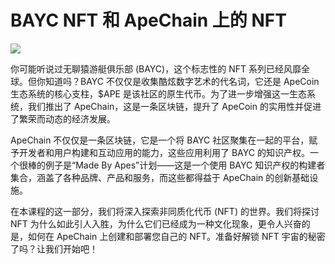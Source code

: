 # BAYC NFT 和 ApeChain 上的 NFT

![](https://www.todaynftnews.com/wp-content/uploads/2022/07/BAYC-The-story-of-the-most-successful-NFT-ever.jpg)

你可能听说过无聊猿游艇俱乐部 (BAYC)，这个标志性的 NFT 系列已经风靡全球。但你知道吗？BAYC 不仅仅是收集酷炫数字艺术的代名词，它还是 ApeCoin 生态系统的核心支柱，$APE 是该社区的原生代币。为了进一步增强这一生态系统，我们推出了 ApeChain，这是一条区块链，提升了 ApeCoin 的实用性并促进了繁荣而动态的经济发展。

ApeChain 不仅仅是一条区块链，它是一个将 BAYC 社区聚集在一起的平台，赋予开发者和用户构建和互动应用的能力，这些应用利用了 BAYC 的知识产权。一个很棒的例子是“Made By Apes”计划——这是一个使用 BAYC 知识产权的构建者集合，涵盖了各种品牌、产品和服务，而这些都得益于 ApeChain 的创新基础设施。

在本课程的这一部分，我们将深入探索非同质化代币 (NFT) 的世界。我们将探讨 NFT 为什么如此引人入胜，为什么它们已经成为一种文化现象，更令人兴奋的是，如何在 ApeChain 上创建和部署您自己的 NFT。准备好解锁 NFT 宇宙的秘密了吗？让我们开始吧！